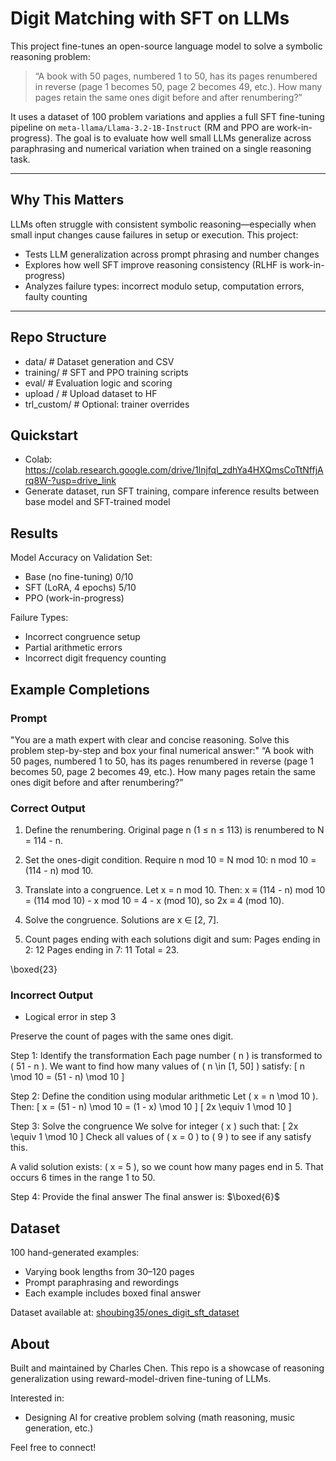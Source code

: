 # Digit Matching with SFT on LLMs

This project fine-tunes an open-source language model to solve a symbolic reasoning problem:

> “A book with 50 pages, numbered 1 to 50, has its pages renumbered in reverse (page 1 becomes 50, page 2 becomes 49, etc.). How many pages retain the same ones digit before and after renumbering?”

It uses a dataset of 100 problem variations and applies a full SFT fine-tuning pipeline on `meta-llama/Llama-3.2-1B-Instruct` (RM and PPO are work-in-progress). The goal is to evaluate how well small LLMs generalize across paraphrasing and numerical variation when trained on a single reasoning task.

---

## Why This Matters

LLMs often struggle with consistent symbolic reasoning—especially when small input changes cause failures in setup or execution. This project:

- Tests LLM generalization across prompt phrasing and number changes
- Explores how well SFT improve reasoning consistency (RLHF is work-in-progress)
- Analyzes failure types: incorrect modulo setup, computation errors, faulty counting

---

## Repo Structure

- data/ # Dataset generation and CSV
- training/ # SFT and PPO training scripts
- eval/ # Evaluation logic and scoring
- upload / # Upload dataset to HF
- trl_custom/ # Optional: trainer overrides

## Quickstart
- Colab: https://colab.research.google.com/drive/1lnjfql_zdhYa4HXQmsCoTtNffjArq8W-?usp=drive_link
- Generate dataset, run SFT training, compare inference results between base model and SFT-trained model

## Results
Model	Accuracy on Validation Set:
- Base (no fine-tuning)	0/10
- SFT (LoRA, 4 epochs)	5/10
- PPO (work-in-progress)

Failure Types:
- Incorrect congruence setup
- Partial arithmetic errors
- Incorrect digit frequency counting

## Example Completions
### Prompt
"You are a math expert with clear and concise reasoning. Solve this problem step-by-step and box your final numerical answer:"
“A book with 50 pages, numbered 1 to 50, has its pages renumbered in reverse (page 1 becomes 50, page 2 becomes 49, etc.). How many pages retain the same ones digit before and after renumbering?”
### Correct Output
1. Define the renumbering.
Original page n (1 ≤ n ≤ 113) is renumbered to N = 114 - n.

2. Set the ones-digit condition.
Require n mod 10 = N mod 10:
n mod 10 = (114 - n) mod 10.

3. Translate into a congruence.
Let x = n mod 10. Then:
x ≡ (114 - n) mod 10 = (114 mod 10) - x mod 10 = 4 - x (mod 10),
so 2x ≡ 4 (mod 10).

4. Solve the congruence.
Solutions are x ∈ [2, 7].

5. Count pages ending with each solutions digit and sum:
Pages ending in 2: 12
Pages ending in 7: 11
Total = 23.

\boxed{23}

### Incorrect Output
- Logical error in step 3

Preserve the count of pages with the same ones digit.

Step 1: Identify the transformation
Each page number \( n \) is transformed to \( 51 - n \).
We want to find how many values of \( n \in [1, 50] \) satisfy:
\[ n \mod 10 = (51 - n) \mod 10 \]

Step 2: Define the condition using modular arithmetic
Let \( x = n \mod 10 \). Then:
\[ x = (51 - n) \mod 10 = (1 - x) \mod 10 \]
\[ 2x \equiv 1 \mod 10 \]

Step 3: Solve the congruence
We solve for integer \( x \) such that:
\[ 2x \equiv 1 \mod 10 \]
Check all values of \( x = 0 \) to \( 9 \) to see if any satisfy this.

A valid solution exists: \( x = 5 \), so we count how many pages end in 5.
That occurs 6 times in the range 1 to 50.

Step 4: Provide the final answer
The final answer is: $\boxed{6}$

## Dataset
100 hand-generated examples:
- Varying book lengths from 30–120 pages
- Prompt paraphrasing and rewordings
- Each example includes boxed final answer

Dataset available at:
[shoubing35/ones_digit_sft_dataset](https://huggingface.co/datasets/shoubing35/ones_digit_sft_dataset)

## About
Built and maintained by Charles Chen.
This repo is a showcase of reasoning generalization using reward-model-driven fine-tuning of LLMs.

Interested in:
- Designing AI for creative problem solving (math reasoning, music generation, etc.)

Feel free to connect!
